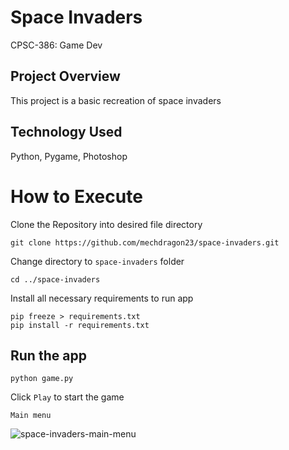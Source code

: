 # Space Invaders
CPSC-386: Game Dev
  
## Project Overview
This project is a basic recreation of space invaders

## Technology Used
Python, 
Pygame, 
Photoshop

# How to Execute
Clone the Repository into desired file directory
```
git clone https://github.com/mechdragon23/space-invaders.git
```
Change directory to ```space-invaders``` folder
```
cd ../space-invaders
```
Install all necessary requirements to run app
```
pip freeze > requirements.txt
pip install -r requirements.txt
```
## Run the app 
```
python game.py
```
Click ```Play``` to start the game

```Main menu```

![space-invaders-main-menu](https://github.com/mechdragon23/space-invaders/blob/main/images/Screenshot%202023-07-27%20165339.png)



